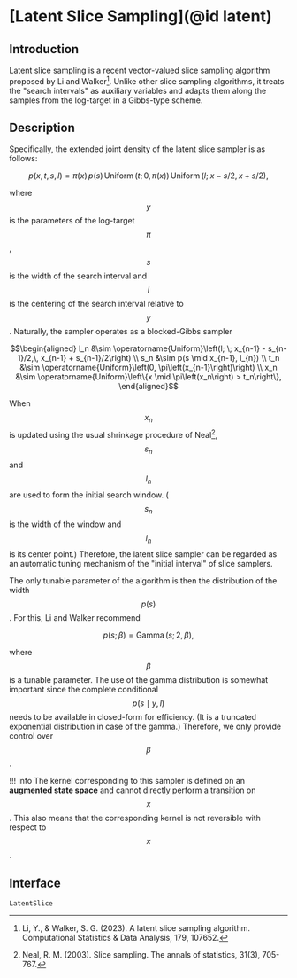 
# [Latent Slice Sampling](@id latent)

## Introduction
Latent slice sampling is a recent vector-valued slice sampling algorithm proposed by Li and Walker[^LW2023].
Unlike other slice sampling algorithms, it treats the "search intervals" as auxiliary variables and adapts them along the samples from the log-target in a Gibbs-type scheme.

## Description
Specifically, the extended joint density of the latent slice sampler is as follows:

```math
    p(x, t, s, l) = \pi(x) \, p(s) \, \operatorname{Uniform}\left(t; 0, \pi\left(x\right)\right) \, \operatorname{Uniform}\left(l; \; x - s/2,\, x + s/2\right),
```
where $$y$$ is the parameters of the log-target $$\pi$$, $$s$$ is the width of the search interval and $$l$$ is the centering of the search interval relative to $$y$$.
Naturally, the sampler operates as a blocked-Gibbs sampler 
```math
\begin{aligned}
l_n &\sim \operatorname{Uniform}\left(l; \; x_{n-1} - s_{n-1}/2,\, x_{n-1} + s_{n-1}/2\right) \\
s_n &\sim p(s \mid x_{n-1}, l_{n}) \\
t_n &\sim \operatorname{Uniform}\left(0, \pi\left(x_{n-1}\right)\right) \\
x_n &\sim \operatorname{Uniform}\left\{x \mid \pi\left(x_n\right) > t_n\right\},
\end{aligned}
```
When $$x_n$$ is updated using the usual shrinkage procedure of Neal[^N2003], $$s_n$$ and $$l_n$$ are used to form the initial search window.
($$s_n$$ is the width of the window and $$l_n$$ is its center point.)
Therefore, the latent slice sampler can be regarded as an automatic tuning mechanism of the "initial interval" of slice samplers.

The only tunable parameter of the algorithm is then the distribution of the width $$p(s)$$.
For this, Li and Walker recommend
```math
    p(s; \beta) = \operatorname{Gamma}(s; 2, \beta),
```
where $$\beta$$ is a tunable parameter.
The use of the gamma distribution is somewhat important since the complete conditional $$p(s \mid y, l)$$ needs to be available in closed-form for efficiency. 
(It is a truncated exponential distribution in case of the gamma.)
Therefore, we only provide control over $$\beta$$.

!!! info
    The kernel corresponding to this sampler is defined on an **augmented state space** and cannot directly perform a transition on $$x$$.
    This also means that the corresponding kernel is not reversible with respect to $$x$$.
	
## Interface


```@docs
LatentSlice
```

[^LW2023]: Li, Y., & Walker, S. G. (2023). A latent slice sampling algorithm. Computational Statistics & Data Analysis, 179, 107652.
[^N2003]: Neal, R. M. (2003). Slice sampling. The annals of statistics, 31(3), 705-767.
